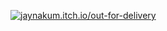 [![jaynakum.itch.io/out-for-delivery](http://jessemillar.github.io/available-on-itchio-badge/badge-bw.png)](https://jaynakum.itch.io/out-for-delivery)
